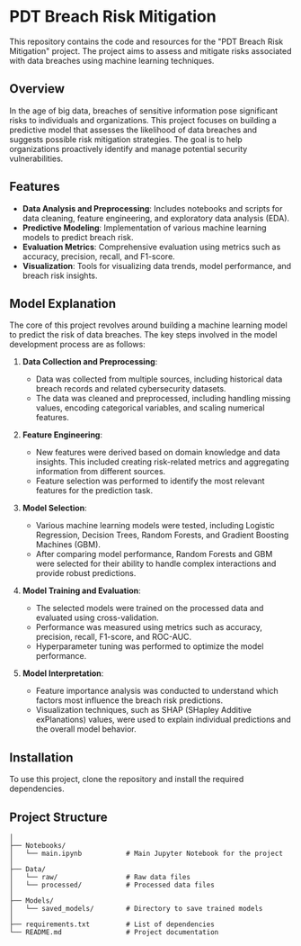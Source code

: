 # PDT Breach Risk Mitigation

This repository contains the code and resources for the "PDT Breach Risk Mitigation" project. The project aims to assess and mitigate risks associated with data breaches using machine learning techniques.

## Overview

In the age of big data, breaches of sensitive information pose significant risks to individuals and organizations. This project focuses on building a predictive model that assesses the likelihood of data breaches and suggests possible risk mitigation strategies. The goal is to help organizations proactively identify and manage potential security vulnerabilities.

## Features

- **Data Analysis and Preprocessing**: Includes notebooks and scripts for data cleaning, feature engineering, and exploratory data analysis (EDA).
- **Predictive Modeling**: Implementation of various machine learning models to predict breach risk.
- **Evaluation Metrics**: Comprehensive evaluation using metrics such as accuracy, precision, recall, and F1-score.
- **Visualization**: Tools for visualizing data trends, model performance, and breach risk insights.

## Model Explanation

The core of this project revolves around building a machine learning model to predict the risk of data breaches. The key steps involved in the model development process are as follows:

1. **Data Collection and Preprocessing**:
    - Data was collected from multiple sources, including historical data breach records and related cybersecurity datasets.
    - The data was cleaned and preprocessed, including handling missing values, encoding categorical variables, and scaling numerical features.

2. **Feature Engineering**:
    - New features were derived based on domain knowledge and data insights. This included creating risk-related metrics and aggregating information from different sources.
    - Feature selection was performed to identify the most relevant features for the prediction task.

3. **Model Selection**:
    - Various machine learning models were tested, including Logistic Regression, Decision Trees, Random Forests, and Gradient Boosting Machines (GBM).
    - After comparing model performance, Random Forests and GBM were selected for their ability to handle complex interactions and provide robust predictions.

4. **Model Training and Evaluation**:
    - The selected models were trained on the processed data and evaluated using cross-validation.
    - Performance was measured using metrics such as accuracy, precision, recall, F1-score, and ROC-AUC.
    - Hyperparameter tuning was performed to optimize the model performance.

5. **Model Interpretation**:
    - Feature importance analysis was conducted to understand which factors most influence the breach risk predictions.
    - Visualization techniques, such as SHAP (SHapley Additive exPlanations) values, were used to explain individual predictions and the overall model behavior.

## Installation

To use this project, clone the repository and install the required dependencies.


## Project Structure

```PDT-Breach-Risk-Mitigation/
│
├── Notebooks/
│   └── main.ipynb           # Main Jupyter Notebook for the project
│
├── Data/
│   └── raw/                 # Raw data files
│   └── processed/           # Processed data files
│
├── Models/
│   └── saved_models/        # Directory to save trained models
│
├── requirements.txt         # List of dependencies
└── README.md                # Project documentation
```


